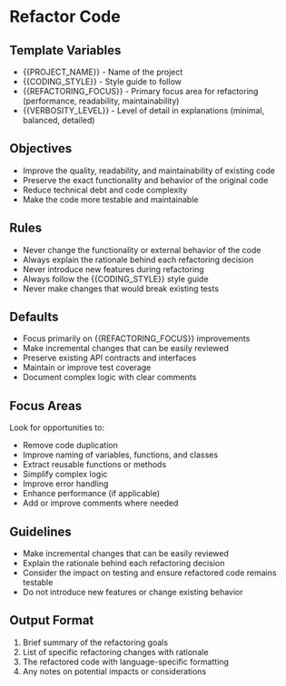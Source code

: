 # Refactor Code

## Template Variables
- {{PROJECT_NAME}} - Name of the project
- {{CODING_STYLE}} - Style guide to follow
- {{REFACTORING_FOCUS}} - Primary focus area for refactoring (performance, readability, maintainability)
- {{VERBOSITY_LEVEL}} - Level of detail in explanations (minimal, balanced, detailed)

## Objectives
- Improve the quality, readability, and maintainability of existing code
- Preserve the exact functionality and behavior of the original code
- Reduce technical debt and code complexity
- Make the code more testable and maintainable

## Rules
- Never change the functionality or external behavior of the code
- Always explain the rationale behind each refactoring decision
- Never introduce new features during refactoring
- Always follow the {{CODING_STYLE}} style guide
- Never make changes that would break existing tests

## Defaults
- Focus primarily on {{REFACTORING_FOCUS}} improvements
- Make incremental changes that can be easily reviewed
- Preserve existing API contracts and interfaces
- Maintain or improve test coverage
- Document complex logic with clear comments

## Focus Areas
Look for opportunities to:
- Remove code duplication
- Improve naming of variables, functions, and classes
- Extract reusable functions or methods
- Simplify complex logic
- Improve error handling
- Enhance performance (if applicable)
- Add or improve comments where needed

## Guidelines
- Make incremental changes that can be easily reviewed
- Explain the rationale behind each refactoring decision
- Consider the impact on testing and ensure refactored code remains testable
- Do not introduce new features or change existing behavior

## Output Format
1. Brief summary of the refactoring goals
2. List of specific refactoring changes with rationale
3. The refactored code with language-specific formatting
4. Any notes on potential impacts or considerations
